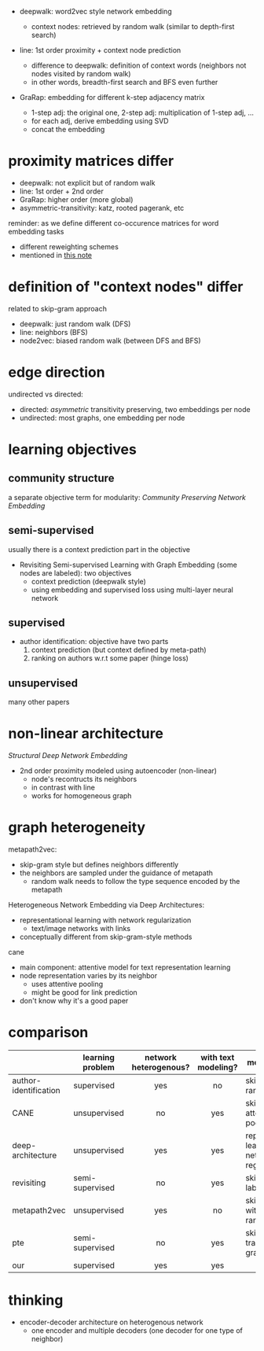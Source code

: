 - deepwalk: word2vec style network embedding
  - context nodes: retrieved by random walk (similar to depth-first search)

- line: 1st order proximity + context node prediction
  - difference to deepwalk: definition of context words (neighbors not nodes visited by random walk)
  - in other words, breadth-first search and BFS even further

- GraRap: embedding for different k-step adjacency matrix
  - 1-step adj: the original one, 2-step adj: multiplication of 1-step adj, ...
  - for each adj, derive embedding using SVD
  - concat the embedding


# proximity matrices differ

- deepwalk: not explicit but of random walk
- line: 1st order + 2nd order
- GraRap: higher order (more global)
- asymmetric-transitivity: katz, rooted pagerank, etc

reminder: as we define different co-occurence matrices for word embedding tasks

- different reweighting schemes
- mentioned in [this note](https://github.com/xiaohan2012/daily-reading/blob/master/july/word-embedding-by-sanjeev-arora.md)

# definition of "context nodes" differ

related to skip-gram approach

- deepwalk: just random walk (DFS)
- line: neighbors (BFS)
- node2vec: biased random walk (between DFS and BFS)

# edge direction

undirected vs directed:

- directed: *asymmetric* transitivity preserving, two embeddings per node
- undirected: most graphs, one embedding per node

# 

# learning objectives

## community structure

a separate objective term for modularity: *Community Preserving Network Embedding*

## semi-supervised 

usually there is a context prediction part in the objective

- Revisiting Semi-supervised Learning with Graph Embedding (some nodes are labeled): two objectives
  - context prediction (deepwalk style)
  - using embedding and supervised loss using multi-layer neural network

## supervised

- author identification: objective have two parts
  1. context prediction (but context defined by meta-path)
  2. ranking on authors w.r.t some paper (hinge loss)

## unsupervised

many other papers

# non-linear architecture

*Structural Deep Network Embedding*

- 2nd order proximity modeled using autoencoder (non-linear)
  - node's recontructs its neighbors
  - in contrast with line
  - works for homogeneous graph



# graph heterogeneity

metapath2vec:

- skip-gram style but defines neighbors differently
- the neighbors are sampled under the guidance of metapath
  - random walk needs to follow the type sequence encoded by the metapath

Heterogeneous Network Embedding via Deep Architectures: 

- representational learning with network regularization
  - text/image networks with links
- conceptually different from skip-gram-style methods

cane

- main component: attentive model for text representation learning
- node representation varies by its neighbor
  - uses attentive pooling
  - might be good for link prediction
- don't know why it's a good paper

# comparison

|                       | learning problem | network heterogenous? | with text modeling? | methodology                                      |
|-----------------------|------------------|:---------------------:|:-------------------:|-------------------------------------------------|
| author-identification | supervised       | yes                   | no                  | skip-gram + ranking loss                         |
| CANE                  | unsupervised     | no                    | yes                 | skip-gram + attentive pooling                    |
| deep-architecture     | unsupervised     | yes                   | yes                 | representation learning with network regularizer |
| revisiting            | semi-supervised  | no                    | yes                 | skip-gram + labeled signal                       |
| metapath2vec          | unsupervised     | yes                   | no                  | skip-gram with guided random walk                |
| pte                   | semi-supervised  | no                    | yes                 | skip-gram on transformed graphs                  |
| our                   | supervised       | yes                   | yes                 |                                                  |


# thinking

- encoder-decoder architecture on heterogenous network
  - one encoder and multiple decoders (one decoder for one type of neighbor)

